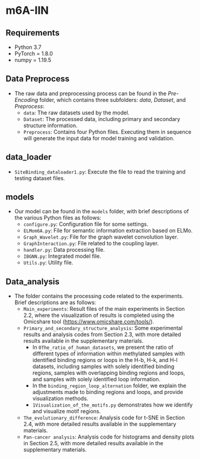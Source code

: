 # m6A-IIN

## Requirements

* Python 3.7
* PyTorch = 1.8.0
* numpy = 1.19.5

## Data Preprocess

- The raw data and preprocessing process can be found in the *Pre-Encoding* folder, which contains three subfolders: *data*, *Dataset*, and *Preprocess*:
  - `data`: The raw datasets used by the model.
  - `Dataset`: The processed data, including primary and secondary structure information.
  - `Preprocess`: Contains four Python files. Executing them in sequence will generate the input data for model training and validation.

## data_loader

- `SiteBinding_dataloader1.py`: Execute the file to read the training and testing dataset files.

## models

- Our model can be found in the `models` folder, with brief descriptions of the various Python files as follows:
  - `configure.py`: Configuration file for some settings.
  - `ELMom6A.py`: File for semantic information extraction based on ELMo.
  - `Graph_Wavelet.py`: File for the graph wavelet convolution layer.
  - `GraphInteraction.py`: File related to the coupling layer.
  - `handler.py`: Data processing file.
  - `IBGNN.py`: Integrated model file.
  - `Utils.py`: Utility file.

## Data_analysis

- The folder contains the processing code related to the experiments. Brief descriptions are as follows:
  - `Main_experiments`: Result files of the main experiments in Section 2.2, where the visualization of results is completed using the Omicshare tool (https://www.omicshare.com/tools/).
  - `Primary_and_secondary_structure_analysis`: Some experimental results and analysis codes from Section 2.3, with more detailed results available in the supplementary materials.
    - In `0The_ratio_of_human_datasets`, we present the ratio of different types of information within methylated samples with identified binding regions or loops in the H-b, H-k, and H-l datasets, including samples with solely identified binding regions, samples with overlapping binding regions and loops, and samples with solely identified loop information.
    - In the `binding_region_loop_alternation` folder, we explain the adjustments made to binding regions and loops, and provide visualization methods.
    - `1Visualization_of_the_motifs.py` demonstrates how we identify and visualize motif regions.
  - `The_evolutionary_difference`: Analysis code for t-SNE in Section 2.4, with more detailed results available in the supplementary materials.
  - `Pan-cancer analysis`: Analysis code for histograms and density plots in Section 2.5, with more detailed results available in the supplementary materials.

